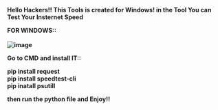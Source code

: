 <b>Hello Hackers!! This Tools is created for Windows! in the Tool You can Test Your Insternet Speed<b>


FOR WINDOWS::<br><br>
![image](https://user-images.githubusercontent.com/108183497/176619468-0bd72959-381d-4591-86bb-f90fa533d7be.png)


Go to CMD and install IT::<br>

pip install request<br>
pip install speedtest-cli<br>
pip inatall psutill<br>

then run the python file and Enjoy!!<br>
